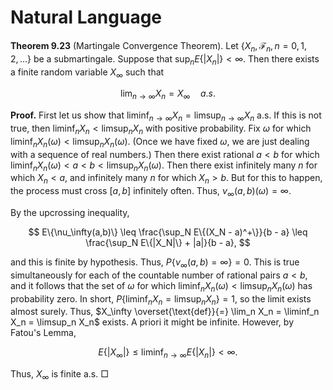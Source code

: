 # Natural Language

**Theorem 9.23** (Martingale Convergence Theorem). Let $\{X_n, \mathcal{F}_n, n=0,1,2,\ldots\}$ be a submartingale. Suppose that $\sup_n E\{|X_n|\} < \infty$. Then there exists a finite random variable $X_\infty$ such that

$$
\lim_{n \to \infty} X_n = X_\infty \quad a.s.
$$

**Proof.** First let us show that $\liminf_{n \to \infty} X_n = \limsup_{n \to \infty} X_n$ a.s. If this is not true, then $\liminf_n X_n < \limsup_n X_n$ with positive probability. Fix $\omega$ for which $\liminf_n X_n(\omega) < \limsup_n X_n(\omega)$. (Once we have fixed $\omega$, we are just dealing with a sequence of real numbers.) Then there exist rational $a < b$ for which $\liminf_n X_n(\omega) < a < b < \limsup_n X_n(\omega)$. Then there exist infinitely many $n$ for which $X_n < a$, and infinitely many $n$ for which $X_n > b$. But for this to happen, the process must cross $[a,b]$ infinitely often. Thus, $\nu_\infty(a,b)(\omega) = \infty$.

By the upcrossing inequality,

$$
E\{\nu_\infty(a,b)\} \leq \frac{\sup_N E\{(X_N - a)^+\}}{b - a} \leq \frac{\sup_N E\{|X_N|\} + |a|}{b - a},
$$

and this is finite by hypothesis. Thus, $P\{\nu_\infty(a,b) = \infty\} = 0$. This is true simultaneously for each of the countable number of rational pairs $a < b$, and it follows that the set of $\omega$ for which $\liminf_n X_n(\omega) < \limsup_n X_n(\omega)$ has probability zero. In short, $P\{\liminf_n X_n = \limsup_n X_n\} = 1$, so the limit exists almost surely. Thus, $X_\infty \overset{\text{def}}{=} \lim_n X_n = \liminf_n X_n = \limsup_n X_n$ exists. A priori it might be infinite. However, by Fatou's Lemma,

$$
E\{|X_\infty|\} \leq \liminf_{n \to \infty} E\{|X_n|\} < \infty.
$$

Thus, $X_\infty$ is finite a.s.  □
